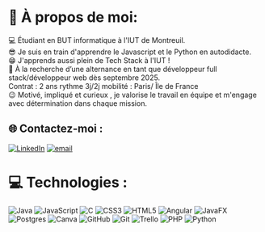 # 💫 À propos de moi:
💻 Étudiant en BUT informatique à l'IUT de Montreuil.<br>
😎 Je suis en train d'apprendre le Javascript et le Python en autodidacte.<br>
😁 J'apprends aussi plein de Tech Stack à l'IUT !<br>
🚨 À la recherche d’une alternance en tant que développeur full stack/développeur web dès septembre 2025. <br> Contrat : 2 ans rythme 3j/2j mobilité : Paris/ Île de France<br>
😉 Motivé, impliqué et curieux , je valorise le travail en équipe et m'engage avec détermination dans chaque mission.

## 🌐 Contactez-moi :
[![LinkedIn](https://img.shields.io/badge/LinkedIn-%230077B5.svg?logo=linkedin&logoColor=white)](https://linkedin.com/in/https://www.linkedin.com/in/antoinechen/) [![email](https://img.shields.io/badge/Email-D14836?logo=gmail&logoColor=white)](mailto:antoinecoc2408@gmail.com) 

# 💻 Technologies :
![Java](https://img.shields.io/badge/java-%23ED8B00.svg?style=for-the-badge&logo=openjdk&logoColor=white) ![JavaScript](https://img.shields.io/badge/javascript-%23323330.svg?style=for-the-badge&logo=javascript&logoColor=%23F7DF1E) ![C](https://img.shields.io/badge/c-%2300599C.svg?style=for-the-badge&logo=c&logoColor=white) ![CSS3](https://img.shields.io/badge/css3-%231572B6.svg?style=for-the-badge&logo=css3&logoColor=white) ![HTML5](https://img.shields.io/badge/html5-%23E34F26.svg?style=for-the-badge&logo=html5&logoColor=white) ![Angular](https://img.shields.io/badge/angular-%23DD0031.svg?style=for-the-badge&logo=angular&logoColor=white) ![JavaFX](https://img.shields.io/badge/javafx-%23FF0000.svg?style=for-the-badge&logo=javafx&logoColor=white) ![Postgres](https://img.shields.io/badge/postgres-%23316192.svg?style=for-the-badge&logo=postgresql&logoColor=white) ![Canva](https://img.shields.io/badge/Canva-%2300C4CC.svg?style=for-the-badge&logo=Canva&logoColor=white) ![GitHub](https://img.shields.io/badge/github-%23121011.svg?style=for-the-badge&logo=github&logoColor=white) ![Git](https://img.shields.io/badge/git-%23F05033.svg?style=for-the-badge&logo=git&logoColor=white) ![Trello](https://img.shields.io/badge/Trello-%23026AA7.svg?style=for-the-badge&logo=Trello&logoColor=white) ![PHP](https://img.shields.io/badge/php-%23777BB4.svg?style=for-the-badge&logo=php&logoColor=white) ![Python](https://img.shields.io/badge/python-3670A0?style=for-the-badge&logo=python&logoColor=ffdd54)
<!-- Proudly created with GPRM ( https://gprm.itsvg.in ) -->
